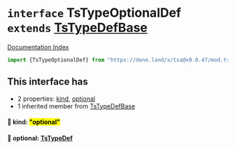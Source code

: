 # `interface` TsTypeOptionalDef `extends` [TsTypeDefBase](../private.interface.TsTypeDefBase/README.md)

[Documentation Index](../README.md)

```ts
import {TsTypeOptionalDef} from "https://deno.land/x/tsa@v0.0.47/mod.ts"
```

## This interface has

- 2 properties:
[kind](#-kind-optional),
[optional](#-optional-tstypedef)
- 1 inherited member from [TsTypeDefBase](../private.interface.TsTypeDefBase/README.md)


#### 📄 kind: <mark>"optional"</mark>



#### 📄 optional: [TsTypeDef](../type.TsTypeDef/README.md)



